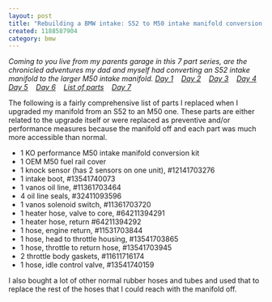 ```yaml
--- 
layout: post
title: "Rebuilding a BMW intake: S52 to M50 intake manifold conversion, a list of parts"
created: 1188587904
category: bmw
---
```

<em>Coming to you live from my parents garage in this 7 part series, are the chronicled adventures my dad and myself had converting an S52 intake manifold to the larger M50 intake manifold. 
<a href="http://tedserbinski.com/2007/08/04/rebuilding-bmw-intake-s52-m50-intake-manifold-conversion-day-1/">Day 1</a>&nbsp;&nbsp;&nbsp; <a href="http://tedserbinski.com/2007/08/11/rebuilding-bmw-intake-s52-m50-intake-manifold-conversion-day-2/">Day 2</a>&nbsp;&nbsp;&nbsp; <a href="http://tedserbinski.com/2007/08/17/rebuilding-bmw-intake-s52-m50-intake-manifold-conversion-day-3/">Day 3</a>&nbsp;&nbsp;&nbsp; <a href="http://tedserbinski.com/2007/08/18/rebuilding-bmw-intake-s52-m50-intake-manifold-conversion-day-4/">Day 4</a>&nbsp;&nbsp;&nbsp; <a href="http://tedserbinski.com/2007/08/23/rebuilding-bmw-intake-s52-m50-intake-manifold-conversion-day-5/">Day 5</a>&nbsp;&nbsp;&nbsp; <a href="http://tedserbinski.com/2007/08/30/rebuilding-bmw-intake-s52-m50-intake-manifold-conversion-day-6/">Day 6</a>&nbsp;&nbsp;&nbsp; <a href="http://tedserbinski.com/2007/08/31/rebuilding-bmw-intake-s52-m50-intake-manifold-conversion-list-parts/">List of parts</a>&nbsp;&nbsp;&nbsp; <a href="http://tedserbinski.com/2007/09/17/rebuilding-bmw-intake-s52-m50-intake-manifold-conversion-day-7/">Day 7</a></em>

The following is a fairly comprehensive list of parts I replaced when I upgraded my manifold from an S52 to an M50 one. These parts are either related to the upgrade itself or were replaced as preventive and/or performance measures because the manifold off and each part was much more accessible than normal.

<ul>
<li>1 KO performance M50 intake manifold conversion kit</li>
<li>1 OEM M50 fuel rail cover</li>
<li>1 knock sensor (has 2 sensors on one unit), #12141703276</li>
<li>1 intake boot, #13541740073</li>
<li>1 vanos oil line, #11361703464</li>
<li>4 oil line seals, #32411093596</li>
<li>1 vanos solenoid switch, #11361703720</li>
<li>1 heater hose, valve to core, #64211394291</li>
<li>1 heater hose, return #64211394292</li>
<li>1 hose, engine return, #11531703844</li>
<li>1 hose, head to throttle housing, #13541703865</li>
<li>1 hose, throttle to return hose, #13541703945</li>
<li>2 throttle body gaskets, #11611716174</li>
<li>1 hose, idle control valve, #13541740159</li>
</ul>

I also bought a lot of other normal rubber hoses and tubes and used that to replace the rest of the hoses that I could reach with the manifold off.
